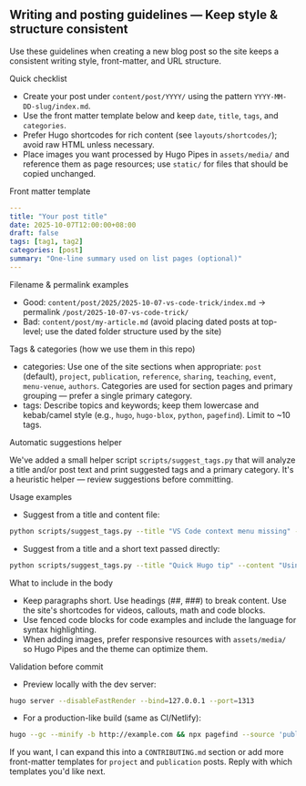## Writing and posting guidelines — Keep style & structure consistent

Use these guidelines when creating a new blog post so the site keeps a consistent writing style, front-matter, and URL structure.

Quick checklist

- Create your post under `content/post/YYYY/` using the pattern `YYYY-MM-DD-slug/index.md`.
- Use the front matter template below and keep `date`, `title`, `tags`, and `categories`.
- Prefer Hugo shortcodes for rich content (see `layouts/shortcodes/`); avoid raw HTML unless necessary.
- Place images you want processed by Hugo Pipes in `assets/media/` and reference them as page resources; use `static/` for files that should be copied unchanged.

Front matter template

```yaml
---
title: "Your post title"
date: 2025-10-07T12:00:00+08:00
draft: false
tags: [tag1, tag2]
categories: [post]
summary: "One-line summary used on list pages (optional)"
---
```

Filename & permalink examples

- Good: `content/post/2025/2025-10-07-vs-code-trick/index.md` → permalink `/post/2025-10-07-vs-code-trick/`
- Bad: `content/post/my-article.md` (avoid placing dated posts at top-level; use the dated folder structure used by the site)

Tags & categories (how we use them in this repo)

- categories: Use one of the site sections when appropriate: `post` (default), `project`, `publication`, `reference`, `sharing`, `teaching`, `event`, `menu-venue`, `authors`. Categories are used for section pages and primary grouping — prefer a single primary category.
- tags: Describe topics and keywords; keep them lowercase and kebab/camel style (e.g., `hugo`, `hugo-blox`, `python`, `pagefind`). Limit to ~10 tags.

Automatic suggestions helper

We've added a small helper script `scripts/suggest_tags.py` that will analyze a title and/or post text and print suggested tags and a primary category. It's a heuristic helper — review suggestions before committing.

Usage examples

- Suggest from a title and content file:

```bash
python scripts/suggest_tags.py --title "VS Code context menu missing" --content-file content/post/2025/2025-08-06-vs-code-context-menu-missing/index.md
```

- Suggest from a title and a short text passed directly:

```bash
python scripts/suggest_tags.py --title "Quick Hugo tip" --content "Using Hugo pipes to process images and Tailwind classes"
```

What to include in the body

- Keep paragraphs short. Use headings (##, ###) to break content. Use the site's shortcodes for videos, callouts, math and code blocks.
- Use fenced code blocks for code examples and include the language for syntax highlighting.
- When adding images, prefer responsive resources with `assets/media/` so Hugo Pipes and the theme can optimize them.

Validation before commit

- Preview locally with the dev server:

```bash
hugo server --disableFastRender --bind=127.0.0.1 --port=1313
```

- For a production-like build (same as CI/Netlify):

```bash
hugo --gc --minify -b http://example.com && npx pagefind --source 'public'
```

If you want, I can expand this into a `CONTRIBUTING.md` section or add more front-matter templates for `project` and `publication` posts. Reply with which templates you'd like next.
